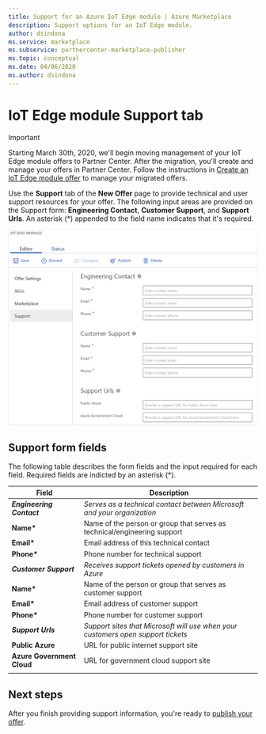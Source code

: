 ```yaml
---
title: Support for an Azure IoT Edge module | Azure Marketplace
description: Support options for an IoT Edge module.
author: dsindona
ms.service: marketplace
ms.subservice: partnercenter-marketplace-publisher
ms.topic: conceptual
ms.date: 04/06/2020
ms.author: dsindona
---
```


# IoT Edge module Support tab

>[!Important]
>Starting March 30th, 2020, we'll begin moving management of your IoT Edge module offers to Partner Center. After the migration, you'll create and manage your offers in Partner Center. Follow the instructions in [Create an IoT Edge module offer](https://aka.ms/AzureCreateIoT) to manage your migrated offers.

Use the **Support** tab of the **New Offer** page to provide technical and user support resources for your offer.  The following input areas are provided on the Support form: **Engineering Contact**, **Customer Support**, and **Support Urls**. An asterisk (*) appended to the field name indicates that it's required.

![Support tab on the New Offer form for IoT Edge modules](./media/iot-edge-module-support-tab.png)

## Support form fields

The following table describes the form fields and the input required for each field. Required fields are indicted by an asterisk (*).

|  **Field**                |     **Description**                                                          |
|  ---------                |     ---------------                                                          |
| ***Engineering Contact***  |  *Serves as a technical contact between Microsoft and your organization* | 
| **Name\***                  | Name of the person or group that serves as technical/engineering support     |
| **Email\***                 | Email address of this technical contact                                      |
| **Phone\***                 | Phone number for technical support                                           |
| ***Customer Support***  | *Receives support tickets opened by customers in Azure* |
| **Name\***                  | Name of the person or group that serves as customer support                  |
| **Email\***                 | Email address of customer support                                            |
| **Phone\***                 | Phone number for customer support                                            |
| ***Support Urls***  | *Support sites that Microsoft will use when your customers open support tickets* |
| **Public Azure**          | URL for public internet support site                                         |
| **Azure Government Cloud**| URL for government cloud support site                                        |
|   |   |

## Next steps

After you finish providing support information, you're ready to [publish your offer](./cpp-publish-offer.md).
